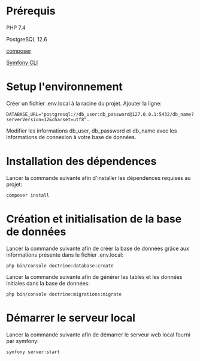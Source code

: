 # Prérequis

PHP 7.4

PostgreSQL 12.6

[composer](https://getcomposer.org/download/)

[Symfony CLI](https://symfony.com/download)

# Setup l'environnement

Créer un fichier .env.local à la racine du projet. Ajouter la ligne:

    DATABASE_URL="postgresql://db_user:db_password@127.0.0.1:5432/db_name?serverVersion=12&charset=utf8".
    
Modifier les informations db_user, db_password et db_name avec les informations de connexion à votre base de données.

# Installation des dépendences

Lancer la commande suivante afin d'installer les dépendences requises au projet:

    composer install

# Création et initialisation de la base de données

Lancer la commande suivante afin de créer la base de données grâce aux informations présente dans le fichier .env.local:

    php bin/console doctrine:database:create

Lancer la commande suivante afin de générer les tables et les données initiales dans la base de données:

    php bin/console doctrine:migrations:migrate

# Démarrer le serveur local

Lancer la commande suivante afin de démarrer le serveur web local fourni par symfony:

    symfony server:start
